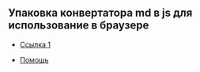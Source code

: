 



## Упаковка конвертатора md в js для использование в браузере
- [Ссылка 1](https://artandhacks.se/articles/rendering-markdown-with-attribute-support-using-javascript/)

- [Помощь](https://html5book.ru/vyorstka-stranicy-sayta/)

